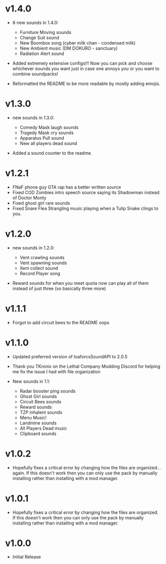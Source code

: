 # v1.4.0
- 8 new sounds in 1.4.0:
  - Furniture Moving sounds
  - Change Suit sound
  - New Boombox song (cyber milk chan - condensed milk)
  - New Ambient music (DM DOKURO - sanctuary)
  - Radiation Alert sound

- Added extremely extensive configs!!! Now you can pick and choose whichever sounds you want just in case one annoys you or you want to combine soundpacks!
- Reformatted the README to be more readable by mostly adding emojis.

# v1.3.0
- new sounds in 1.3.0:
  - Comedy Mask laugh sounds
  - Tragedy Mask cry sounds
  - Apparatus Pull sound
  - New all players dead sound

- Added a sound counter to the readme.

# v1.2.1

- FNaF phone guy GTA rap has a better written source
- Fixed COD Zombies intro speech source saying its Shadowman instead of Doctor Monty
- Fixed ghost girl rare sounds
- Fixed Snare Flea Strangling music playing when a Tulip Snake clings to you.

# v1.2.0
- new sounds in 1.2.0:
  - Vent crawling sounds
  - Vent spawning sounds
  - Item collect sound
  - Record Player song

- Reward sounds for when you meet quota now can play all of them instead of just three (so basically three more)

# v1.1.1
- Forgot to add circuit bees to the README oops

# v1.1.0
- Updated preferred version of loaforcsSoundAPI to 2.0.5
- Thank you TKronix on the Lethal Company Modding Discord for helping me fix the issue I had with file organization

- New sounds in 1.1:
  - Radar booster ping sounds
  - Ghost Girl sounds
  - Circuit Bees sounds
  - Reward sounds
  - TZP inhalent sounds
  - Menu Music!
  - Landmine sounds
  - All Players Dead music
  - Clipboard sounds

# v1.0.2
- Hopefully fixes a critical error by changing how the files are organized... again. If this doesn't work then you can only use the pack by manually installing rather than installing with a mod manager.

# v1.0.1
- Hopefully fixes a critical error by changing how the files are organized. If this doesn't work then you can only use the pack by manually installing rather than installing with a mod manager.

# v1.0.0
- Initial Release